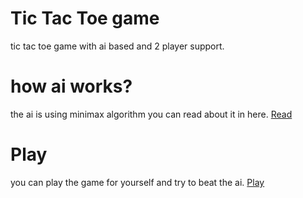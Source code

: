 # Tic Tac Toe game

tic tac toe game with ai based and 2 player support.
# how ai works?
the ai is using minimax algorithm you can read about it in here. [Read](https://en.wikipedia.org/wiki/Minimax)
# Play
you can play the game for yourself and try to beat the ai. [Play](https://s0h1s2.github.io/TicTacToeGame/)

